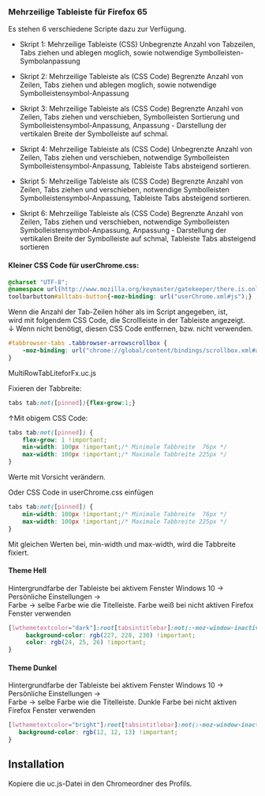 ### Mehrzeilige Tableiste für Firefox 65 ###

Es stehen 6 verschiedene Scripte dazu zur Verfügung.

* Skript 1:  Mehrzeilige Tableiste (CSS) Unbegrenzte Anzahl von Tabzeilen,
Tabs ziehen und ablegen moglich, sowie notwendige Symbolleisten-Symbolanpassung

* Skript 2: Mehrzeilige Tableiste als (CSS Code) Begrenzte Anzahl von Zeilen,
Tabs ziehen und ablegen moglich, sowie notwendige Symbolleistensymbol-Anpassung

* Skript 3: Mehrzeilige Tableiste als (CSS Code) Begrenzte Anzahl von Zeilen,
Tabs ziehen und verschieben, Symbolleisten Sortierung und Symbolleistensymbol-Anpassung,
Anpassung - Darstellung der vertikalen Breite der Symbolleiste auf schmal.

* Skript 4: Mehrzeilige Tableiste als (CSS Code) Unbegrenzte Anzahl von Zeilen,
Tabs ziehen und verschieben, notwendige Symbolleisten Symbolleistensymbol-Anpassung,
Tableiste Tabs absteigend sortieren.

* Skript 5: Mehrzeilige Tableiste als (CSS Code) Begrenzte Anzahl von Zeilen,
Tabs ziehen und verschieben, notwendige Symbolleisten Symbolleistensymbol-Anpassung,
Tableiste Tabs absteigend sortieren.

* Skript 6: Mehrzeilige Tableiste als (CSS Code) Begrenzte Anzahl von Zeilen,
Tabs ziehen und verschieben, notwendige Symbolleisten Symbolleistensymbol-Anpassung,
Anpassung - Darstellung der vertikalen Breite der Symbolleiste auf schmal,
Tableiste Tabs absteigend sortieren


#### Kleiner CSS Code für userChrome.css: #### 

```css
@charset "UTF-8";
@namespace url(http://www.mozilla.org/keymaster/gatekeeper/there.is.only.xul);
toolbarbutton#alltabs-button{-moz-binding: url("userChrome.xml#js");}
```

Wenn die Anzahl der Tab-Zeilen höher als im Script angegeben, ist,    
wird mit folgendem CSS Code, die Scrollleiste in der Tableiste angezeigt.  
↓ Wenn nicht benötigt, diesen CSS Code entfernen, bzw. nicht verwenden.    

```css
#tabbrowser-tabs .tabbrowser-arrowscrollbox {
    -moz-binding: url("chrome://global/content/bindings/scrollbox.xml#arrowscrollbox") !important;
}
```

MultiRowTabLiteforFx.uc.js

Fixieren der Tabbreite:   

```css
tabs tab:not([pinned]){flex-grow:1;}
```

↑Mit obigem CSS Code:

```css
tabs tab:not([pinned]) {
    flex-grow: 1 !important;
    min-width: 100px !important;/* Minimale Tabbreite  76px */
    max-width: 100px !important;/* Maximale Tabbreite 225px */
}
```
Werte mit Vorsicht verändern.

Oder CSS Code in userChrome.css einfügen
  
```css  
tabs tab:not([pinned]) {
    min-width: 100px !important;/* Minimale Tabbreite  76px */
    max-width: 100px !important;/* Maximale Tabbreite 225px */
}
```
Mit gleichen Werten bei, min-width und max-width, wird die Tabbreite fixiert.

   #### Theme Hell ####
   Hintergrundfarbe der Tableiste bei aktivem Fenster
   Windows 10 → Persönliche Einstellungen →   
   Farbe → selbe Farbe wie die Titelleiste.
   Farbe weiß bei nicht aktiven Firefox Fenster verwenden 
```css    
[lwthemetextcolor="dark"]:root[tabsintitlebar]:not(:-moz-window-inactive) {
     background-color: rgb(227, 228, 230) !important;
     color: rgb(24, 25, 26) !important;
}
```
  #### Theme Dunkel ####
   Hintergrundfarbe der Tableiste bei aktivem Fenster
   Windows 10 → Persönliche Einstellungen →     
   Farbe → selbe Farbe wie die Titelleiste.
   Dunkle Farbe bei nicht aktiven Firefox Fenster verwenden
```css 
[lwthemetextcolor="bright"]:root[tabsintitlebar]:not(:-moz-window-inactive) {
   background-color: rgb(12, 12, 13) !important;
}
```
## Installation
Kopiere die uc.js-Datei in den Chromeordner des Profils.
